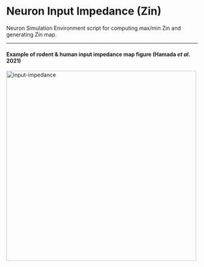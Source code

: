 # Neuron Input Impedance (Zin)

Neuron Simulation Environment script for computing max/min Zin and generating Zin map. 

---

#### Example of rodent & human input impedance map figure (Hamada _et al._ 2021)

<img src="https://user-images.githubusercontent.com/42112716/117575320-92aeee00-b0e1-11eb-91b1-19e1c143e5dd.png" alt="input-impedance" width="500"/>
